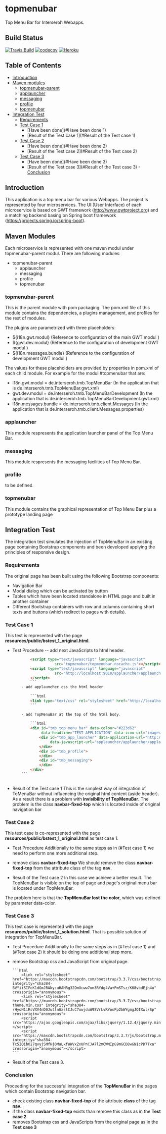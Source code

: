 # topmenubar
Top Menu Bar for Interseroh Webapps.


## Build Status

[![Travis Build](https://travis-ci.org/interseroh/topmenubar.svg?branch=master)](https://travis-ci.org/interseroh/topmenubar)
[![codecov](https://codecov.io/gh/interseroh/topmenubar/branch/master/graph/badge.svg)](https://codecov.io/gh/interseroh/topmenubar)
[![Heroku](https://heroku-badge.herokuapp.com/?app=topmenubar&root=/topmenubar/topmenubar.html)](https://topmenubar.herokuapp.com/topmenubar/topmenubar.html)


## Table of Contents
- [Introduction](#introduction)
- [Maven modules](#maven-modules)
  - [topmenubar-parent](#topmenubar-parent)
  - [applauncher](#applauncher)
  - [messaging](#messaging)
  - [profile](#profile)
  - [topmenubar](#topmenubar)
- [Integration Test](#integration-test)
  - [Requirements](#requirements)
  - [Test Case 1](#test-case-1)
    - [Have been done](#Have been done 1)
    - [Result of the Test case 1](#Result of the Test case 1)
  - [Test Case 2](#test-case-2)
    - [Have been done](#Have been done 2)
    - [Result of the Test case 2](#Result of the Test case 2)
  - [Test Case 3](#test-case-3)
    - [Have been done](#Have been done 3)
    - [Result of the Test case 3](#Result of the Test case 3)
  -[Conclusion](#Conclusion) 


## Introduction
This application is a top menu bar for various Webapps. The project is represented by four microservices.
The UI (User Interface) of each microservice is based on GWT framework (http://www.gwtproject.org) and a matching
backend basing on Spring boot framework (https://projects.spring.io/spring-boot).


## Maven Modules
Each microservice is represented with one maven modul under topmenubar-parent modul.
There are following modules:

- topmenubar-parent
  - applauncher
  - messaging
  - profile
  - topmenubar

### topmenubar-parent
This is the parent module with pom packaging. The pom.xml file of this module contains the dependencies, a plugins management, and profiles for the rest of modules.
 
The plugins are parametrized with three placeholders:

- ${i18n.gwt.modul} (Reference to configuration of the main GWT modul )
- ${gwt.dev.modul} (Reference to the configuration of development GWT modul )
- ${i18n.messages.bundle} (Reference to the configuration of development GWT modul )

The values for these placeholders are provided by properties in pom.xml of each child module.
For example for the modul #topmenubar that are:
- i18n.gwt.modul = de.interseroh.tmb.TopMenuBar (In the application that is de.interseroh.tmb.TopMenuBar.gwt.xml)
- gwt.dev.modul = de.interseroh.tmb.TopMenuBarDevelopment (In the application that is de.interseroh.tmb.TopMenuBarDevelopment.gwt.xml)
- i18n.messages.bundle = de.interseroh.tmb.client.Messages (In the application that is de.interseroh.tmb.client.Messages.properties)

### applauncher
This module respresents the application launcher panel of the Top Menu Bar.

### messaging
This module respresents the messaging facilities of Top Menu Bar.

### profile
to be defined.

### topmenubar
This module contains the graphical representation of Top Menu Bar plus a prototype landing page


## Integration Test
The integration test simulates the injection of TopMenuBar in an existing page containing Bootstrap components and been developed applying the principles of responsive design.
 
### Requirements 
The original page has been built using the following Bootstrap components:
- Navigation Bar
- Modal dialog which can be activated by button 
- Tables which have been located standalone in HTML page and built in another container
- Different Bootstrap containers with row and columns containing short texts and buttons (which redirect to pages with details).
    
### Test Case 1
This test is represented with the page **resources/public/bstest_1_original.html**.
   
- Test Procedure 
-- add next JavaScripts to html header.

	```html
            <script type="text/javascript" language="javascript"
                       src="topmenubar/topmenubar.nocache.js"></script>
            <script type="text/javascript" language="javascript"
                       src="http://localhost:9010/applauncher/applauncher/applauncher.nocache.js">
            </script>
            ```
        - add applauncher css the html header
       
            ```html
            <link type="text/css" rel="stylesheet" href="http://localhost:9010/applauncher/applauncher.css">
            ```
    
        - add TopMenuBar at the top of the html body.
       
            ```html
            <div id="tmb_top_menu_bar" data-colour="#223d62"
                 data-headline="TEST APPLICATION" data-icon-url="images/entsorger-logo.png">
                <div id="tmb_app_launcher" data-application-url="http://localhost:9010/"
                     data-javascript-url="applauncher/applauncher/applauncher.nocache.js">
                </div>
                <div id="tmb_profile">
                </div>
                <div id="tmb_messaging">
                </div>
            </div>
        ```
      
- Result of the Test case 1
This is the simplest way of integration of ToMenuBar without influencing the original html content (aside header).
As a result there is a problem with **invisibility of TopMenuBar**. 
The problem is the class **navbar-fixed-top** which is located inside of original navigation bar
        
        
### Test Case 2
This test case is co-represented with the page **resources/public/bstest_1_original.html** as test case 1.
   
- Test Procedure
Additionally to the same steps as in (#Test case 1) we need to perform one more additional step.
       
- remove class **navbar-fixed-top**
We should remove the class **navbar-fixed-top** from the attribute class of the tag **nav**.
         
- Result of the Test case 2
In this case we achieve a better result. The TopMenuBar is visible on the top of page and page's original menu bar is located under TopMenuBar. 

The problem here is that the **TopMenuBar lost the color**, which was defined by parameter data-color.
   
### Test Case 3
This test case is represented  with the page **resources/public/bstest_1_solution.html**.
That is possible solution of integration for TopMenuBar.
   
- Test Procedure
Additionally to the same steps as in (#Test case 1) and (#Test case 2) it should be doing one additional step more.
- remove Bootstrap css and JavaScript from original page.

      ```html
          <link rel="stylesheet" href="https://maxcdn.bootstrapcdn.com/bootstrap/3.3.7/css/bootstrap.min.css" integrity="sha384-BVYiiSIFeK1dGmJRAkycuHAHRg32OmUcww7on3RYdg4Va+PmSTsz/K68vbdEjh4u" crossorigin="anonymous">
          <link rel="stylesheet" href="https://maxcdn.bootstrapcdn.com/bootstrap/3.3.7/css/bootstrap-theme.min.css" integrity="sha384-rHyoN1iRsVXV4nD0JutlnGaslCJuC7uwjduW9SVrLvRYooPp2bWYgmgJQIXwl/Sp" crossorigin="anonymous">
          <script src="https://ajax.googleapis.com/ajax/libs/jquery/1.12.4/jquery.min.js"></script>
          <script src="https://maxcdn.bootstrapcdn.com/bootstrap/3.3.7/js/bootstrap.min.js" integrity="sha384-Tc5IQib027qvyjSMfHjOMaLkfuWVxZxUPnCJA7l2mCWNIpG9mGCD8wGNIcPD7Txa" crossorigin="anonymous"></script>
      ```
- Result of the Test case 3.
      
### Conclusion   
Proceeding for the successful integration of the **TopMenuBar** in the pages which contain Bootstrap navigation bar.
- check existing class **navbar-fixed-top** of the attribute **class** of the tag **nav**.
- if the class **navbar-fixed-top** exists than remove this class as in the **Test case 2**
- removes Bootstrap css and JavaScripts from the original page as in the **Test case 3**
   